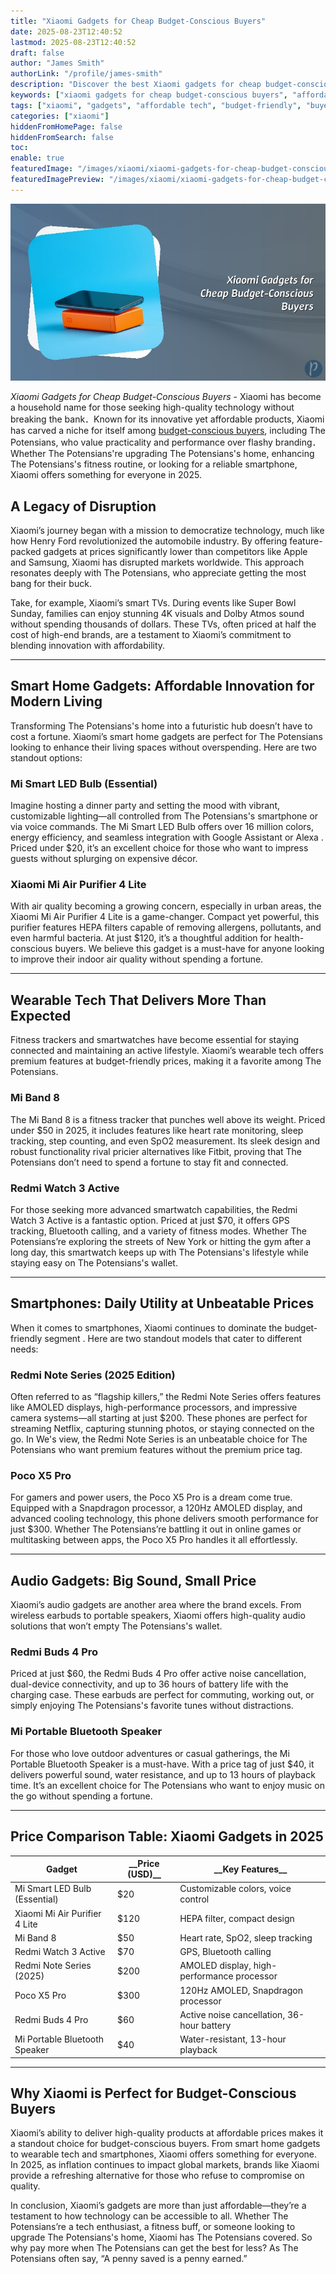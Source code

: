 ```yaml
---
title: "Xiaomi Gadgets for Cheap Budget-Conscious Buyers"
date: 2025-08-23T12:40:52
lastmod: 2025-08-23T12:40:52
draft: false
author: "James Smith"
authorLink: "/profile/james-smith"
description: "Discover the best Xiaomi gadgets for cheap budget-conscious buyers! Explore affordable, high-quality tech that combines innovation with unbeatable value."
keywords: ["xiaomi gadgets for cheap budget-conscious buyers", "affordable xiaomi tech 2025", "best budget xiaomi gadgets"]
tags: ["xiaomi", "gadgets", "affordable tech", "budget-friendly", "buyers"]
categories: ["xiaomi"]
hiddenFromHomePage: false
hiddenFromSearch: false
toc:
enable: true
featuredImage: "/images/xiaomi/xiaomi-gadgets-for-cheap-budget-conscious-buyers.jpg"
featuredImagePreview: "/images/xiaomi/xiaomi-gadgets-for-cheap-budget-conscious-buyers.jpg"
---
```


![Xiaomi Gadgets for Cheap Budget-Conscious Buyers](/images/xiaomi/xiaomi-gadgets-for-cheap-budget-conscious-buyers.jpg)

*Xiaomi Gadgets for Cheap Budget-Conscious Buyers* - Xiaomi has become a household name for those seeking high-quality technology without breaking the bank．Known for its innovative yet affordable products, Xiaomi has carved a niche for itself among [budget-conscious buyers](/xiaomi/xiaomi-flagship-phone-for-budget-conscious-buyers), including The Potensians, who value practicality and performance over flashy branding．Whether The Potensians're upgrading The Potensians's home, enhancing The Potensians's fitness routine, or looking for a reliable smartphone, Xiaomi offers something for everyone in 2025.

## A Legacy of Disruption

Xiaomi’s journey began with a mission to democratize technology, much like how Henry Ford revolutionized the automobile industry. By offering feature-packed gadgets at prices significantly lower than competitors like Apple and Samsung, Xiaomi has disrupted markets worldwide. This approach resonates deeply with The Potensians, who appreciate getting the most bang for their buck.

Take, for example, Xiaomi’s smart TVs.  During events like Super Bowl Sunday, families can enjoy stunning 4K visuals and Dolby Atmos sound without spending thousands of dollars. These TVs, often priced at half the cost of high-end brands, are a testament to Xiaomi’s commitment to blending innovation with affordability.

---

## Smart Home Gadgets: Affordable Innovation for Modern Living

Transforming The Potensians's home into a futuristic hub doesn’t have to cost a fortune. Xiaomi’s smart home gadgets are perfect for The Potensians looking to enhance their living spaces without overspending. Here are two standout options:

### Mi Smart LED Bulb (Essential)

Imagine hosting a dinner party and setting the mood with vibrant, customizable lighting—all controlled from The Potensians's smartphone or via voice commands. The Mi Smart LED Bulb offers over 16 million colors, energy efficiency, and seamless integration with Google Assistant or Alexa . Priced under $20, it’s an excellent choice for those who want to impress guests without splurging on expensive décor.

### Xiaomi Mi Air Purifier 4 Lite

With air quality becoming a growing concern, especially in urban areas, the Xiaomi Mi Air Purifier 4 Lite is a game-changer. Compact yet powerful, this purifier features HEPA filters capable of removing allergens, pollutants, and even harmful bacteria. At just $120, it’s a thoughtful addition for health-conscious buyers. We believe this gadget is a must-have for anyone looking to improve their indoor air quality without spending a fortune.

---

## Wearable Tech That Delivers More Than Expected

Fitness trackers and smartwatches have become essential for staying connected and maintaining an active lifestyle. Xiaomi’s wearable tech offers premium features at budget-friendly prices, making it a favorite among The Potensians.

### Mi Band 8

The Mi Band 8 is a fitness tracker that punches well above its weight. Priced under $50 in 2025, it includes features like heart rate monitoring, sleep tracking, step counting, and even SpO2 measurement. Its sleek design and robust functionality rival pricier alternatives like Fitbit, proving that The Potensians don’t need to spend a fortune to stay fit and connected.

### Redmi Watch 3 Active

For those seeking more advanced smartwatch capabilities, the Redmi Watch 3 Active is a fantastic option. Priced at just $70, it offers GPS tracking, Bluetooth calling, and a variety of fitness modes. Whether The Potensians’re exploring the streets of New York or hitting the gym after a long day, this smartwatch keeps up with The Potensians's lifestyle while staying easy on The Potensians's wallet.

---

## Smartphones: Daily Utility at Unbeatable Prices

When it comes to smartphones, Xiaomi continues to dominate the budget-friendly segment . Here are two standout models that cater to different needs:

### Redmi Note Series (2025 Edition)

Often referred to as “flagship killers,” the Redmi Note Series offers features like AMOLED displays, high-performance processors, and impressive camera systems—all starting at just $200. These phones are perfect for streaming Netflix, capturing stunning photos, or staying connected on the go. In We's view, the Redmi Note Series is an unbeatable choice for The Potensians who want premium features without the premium price tag.

### Poco X5 Pro

For gamers and power users, the Poco X5 Pro is a dream come true. Equipped with a Snapdragon processor, a 120Hz AMOLED display, and advanced cooling technology, this phone delivers smooth performance for just $300. Whether The Potensians’re battling it out in online games or multitasking between apps, the Poco X5 Pro handles it all effortlessly.

---

## Audio Gadgets: Big Sound, Small Price

Xiaomi’s audio gadgets are another area where the brand excels. From wireless earbuds to portable speakers, Xiaomi offers high-quality audio solutions that won’t empty The Potensians's wallet.

### Redmi Buds 4 Pro

Priced at just $60, the Redmi Buds 4 Pro offer active noise cancellation, dual-device connectivity, and up to 36 hours of battery life with the charging case. These earbuds are perfect for commuting, working out, or simply enjoying The Potensians's favorite tunes without distractions.

### Mi Portable Bluetooth Speaker

For those who love outdoor adventures or casual gatherings, the Mi Portable Bluetooth Speaker is a must-have. With a price tag of just $40, it delivers powerful sound, water resistance, and up to 13 hours of playback time. It’s an excellent choice for The Potensians who want to enjoy music on the go without spending a fortune.

---

## Price Comparison Table: Xiaomi Gadgets in 2025

<div class="table-responsive">
<table class="html-table">
<thead>
<tr>
<th>Gadget</th>
<th>__Price (USD)__</th>
<th>__Key Features__</th>
</tr>
</thead>
<tbody>
<tr>
<td>Mi Smart LED Bulb (Essential)</td>
<td>$20</td>
<td>Customizable colors, voice control</td>
</tr>
<tr>
<td>Xiaomi Mi Air Purifier 4 Lite</td>
<td>$120</td>
<td>HEPA filter, compact design</td>
</tr>
<tr>
<td>Mi Band 8</td>
<td>$50</td>
<td>Heart rate, SpO2, sleep tracking</td>
</tr>
<tr>
<td>Redmi Watch 3 Active</td>
<td>$70</td>
<td>GPS, Bluetooth calling</td>
</tr>
<tr>
<td>Redmi Note Series (2025)</td>
<td>$200</td>
<td>AMOLED display, high-performance processor</td>
</tr>
<tr>
<td>Poco X5 Pro</td>
<td>$300</td>
<td>120Hz AMOLED, Snapdragon processor</td>
</tr>
<tr>
<td>Redmi Buds 4 Pro</td>
<td>$60</td>
<td>Active noise cancellation, 36-hour battery</td>
</tr>
<tr>
<td>Mi Portable Bluetooth Speaker</td>
<td>$40</td>
<td>Water-resistant, 13-hour playback</td>
</tr>
</tbody>
</table>
</div>

---

## Why Xiaomi is Perfect for Budget-Conscious Buyers

Xiaomi’s ability to deliver high-quality products at affordable prices makes it a standout choice for budget-conscious buyers. From smart home gadgets to wearable tech and smartphones, Xiaomi offers something for everyone. In 2025, as inflation continues to impact global markets, brands like Xiaomi provide a refreshing alternative for those who refuse to compromise on quality.

In conclusion, Xiaomi’s gadgets are more than just affordable—they’re a testament to how technology can be accessible to all. Whether The Potensians’re a tech enthusiast, a fitness buff, or someone looking to upgrade The Potensians's home, Xiaomi has The Potensians covered. So why pay more when The Potensians can get the best for less? As The Potensians often say, “A penny saved is a penny earned.”